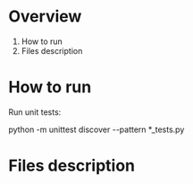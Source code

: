 # Overview

1. How to run
2. Files description

# How to run 

Run unit tests:

python -m unittest discover --pattern *_tests.py


# Files description

